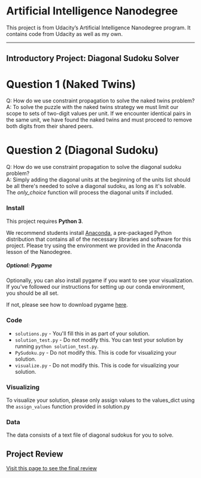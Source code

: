 # Artificial Intelligence Nanodegree

This project is from Udacity’s Artificial Intelligence Nanodegree program. It contains code from Udacity as well as my own.

---

## Introductory Project: Diagonal Sudoku Solver

# Question 1 (Naked Twins)
Q: How do we use constraint propagation to solve the naked twins problem?  
A: To solve the puzzle with the naked twins strategy we must limit our scope to sets of two-digit values per unit. If we encounter identical pairs in the same unit, we have found the naked twins and must proceed to remove both digits from their shared peers.

# Question 2 (Diagonal Sudoku)
Q: How do we use constraint propagation to solve the diagonal sudoku problem?  
A: Simply adding the diagonal units at the beginning of the units list should be all there's needed to solve a diagonal sudoku, as long as it's solvable. The _only_choice_ function will process the diagonal units if included.

### Install

This project requires **Python 3**.

We recommend students install [Anaconda](https://www.continuum.io/downloads), a pre-packaged Python distribution that contains all of the necessary libraries and software for this project. 
Please try using the environment we provided in the Anaconda lesson of the Nanodegree.

##### Optional: Pygame

Optionally, you can also install pygame if you want to see your visualization. If you've followed our instructions for setting up our conda environment, you should be all set.

If not, please see how to download pygame [here](http://www.pygame.org/download.shtml).

### Code

* `solutions.py` - You'll fill this in as part of your solution.
* `solution_test.py` - Do not modify this. You can test your solution by running `python solution_test.py`.
* `PySudoku.py` - Do not modify this. This is code for visualizing your solution.
* `visualize.py` - Do not modify this. This is code for visualizing your solution.

### Visualizing

To visualize your solution, please only assign values to the values_dict using the ```assign_values``` function provided in solution.py

### Data

The data consists of a text file of diagonal sudokus for you to solve.


## Project Review

[Visit this page to see the final review](https://review.udacity.com/#!/reviews/346026/shared)
